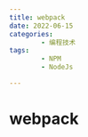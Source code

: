 ```yaml
---
title: webpack
date: 2022-06-15
categories:
        - 编程技术
tags:
        - NPM
        - NodeJs

---
```


# webpack